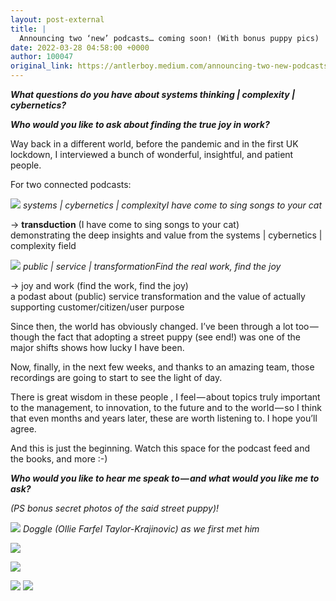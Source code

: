 ```yaml
---
layout: post-external
title: |
  Announcing two ‘new’ podcasts… coming soon! (With bonus puppy pics)
date: 2022-03-28 04:58:00 +0000
author: 100047
original_link: https://antlerboy.medium.com/announcing-two-new-podcasts-coming-soon-with-bonus-puppy-pics-ac3e047f6567?source=rss-97852f5a56ae------2
---
```


**_What questions do you have about systems thinking | complexity | cybernetics?_**

**_Who would you like to ask about finding the true joy in work?_**

Way back in a different world, before the pandemic and in the first UK lockdown, I interviewed a bunch of wonderful, insightful, and patient people.

For two connected podcasts:

![](https://cdn-images-1.medium.com/max/496/0*ycb9k8ccGKk9SMrG)
_systems | cybernetics | complexityI have come to sing songs to your cat_

-\> **transduction** (I have come to sing songs to your cat)  
demonstrating the deep insights and value from the systems | cybernetics | complexity field

![](https://cdn-images-1.medium.com/max/496/0*gnhbBQf75c1oJIuS)
_public | service | transformationFind the real work, find the joy_

-\> joy and work (find the work, find the joy)  
a podast about (public) service transformation and the value of actually supporting customer/citizen/user purpose

Since then, the world has obviously changed. I’ve been through a lot too — though the fact that adopting a street puppy (see end!) was one of the major shifts shows how lucky I have been.

Now, finally, in the next few weeks, and thanks to an amazing team, those recordings are going to start to see the light of day.

There is great wisdom in these people , I feel — about topics truly important to the management, to innovation, to the future and to the world — so I think that even months and years later, these are worth listening to. I hope you’ll agree.

And this is just the beginning. Watch this space for the podcast feed and the books, and more :-)

**_Who would you like to hear me speak to — and what would you like me to ask?_**

_(PS bonus secret photos of the said street puppy)!_

![](https://cdn-images-1.medium.com/max/610/0*0VQegW9Jcab6uIKN)
_Doggle (Ollie Farfel Taylor-Krajinovic) as we first met him_

![](https://cdn-images-1.medium.com/max/1024/0*FALKIICZpN9kqDHB)

![](https://cdn-images-1.medium.com/max/1024/0*arT2OFJYkr7Ax-ju)

![](https://cdn-images-1.medium.com/max/1024/0*f2eWGSBMt8KIozCl)
 ![](https://medium.com/_/stat?event=post.clientViewed&referrerSource=full_rss&postId=ac3e047f6567)
